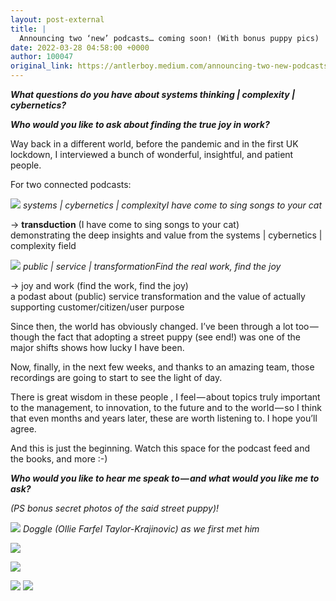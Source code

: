 ```yaml
---
layout: post-external
title: |
  Announcing two ‘new’ podcasts… coming soon! (With bonus puppy pics)
date: 2022-03-28 04:58:00 +0000
author: 100047
original_link: https://antlerboy.medium.com/announcing-two-new-podcasts-coming-soon-with-bonus-puppy-pics-ac3e047f6567?source=rss-97852f5a56ae------2
---
```


**_What questions do you have about systems thinking | complexity | cybernetics?_**

**_Who would you like to ask about finding the true joy in work?_**

Way back in a different world, before the pandemic and in the first UK lockdown, I interviewed a bunch of wonderful, insightful, and patient people.

For two connected podcasts:

![](https://cdn-images-1.medium.com/max/496/0*ycb9k8ccGKk9SMrG)
_systems | cybernetics | complexityI have come to sing songs to your cat_

-\> **transduction** (I have come to sing songs to your cat)  
demonstrating the deep insights and value from the systems | cybernetics | complexity field

![](https://cdn-images-1.medium.com/max/496/0*gnhbBQf75c1oJIuS)
_public | service | transformationFind the real work, find the joy_

-\> joy and work (find the work, find the joy)  
a podast about (public) service transformation and the value of actually supporting customer/citizen/user purpose

Since then, the world has obviously changed. I’ve been through a lot too — though the fact that adopting a street puppy (see end!) was one of the major shifts shows how lucky I have been.

Now, finally, in the next few weeks, and thanks to an amazing team, those recordings are going to start to see the light of day.

There is great wisdom in these people , I feel — about topics truly important to the management, to innovation, to the future and to the world — so I think that even months and years later, these are worth listening to. I hope you’ll agree.

And this is just the beginning. Watch this space for the podcast feed and the books, and more :-)

**_Who would you like to hear me speak to — and what would you like me to ask?_**

_(PS bonus secret photos of the said street puppy)!_

![](https://cdn-images-1.medium.com/max/610/0*0VQegW9Jcab6uIKN)
_Doggle (Ollie Farfel Taylor-Krajinovic) as we first met him_

![](https://cdn-images-1.medium.com/max/1024/0*FALKIICZpN9kqDHB)

![](https://cdn-images-1.medium.com/max/1024/0*arT2OFJYkr7Ax-ju)

![](https://cdn-images-1.medium.com/max/1024/0*f2eWGSBMt8KIozCl)
 ![](https://medium.com/_/stat?event=post.clientViewed&referrerSource=full_rss&postId=ac3e047f6567)
